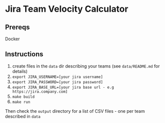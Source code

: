 # Jira Team Velocity Calculator

## Prereqs

Docker

## Instructions

1. create files in the `data` dir describing your teams (see `data/README.md`
   for details)
1. `export JIRA_USERNAME=[your jira username]`
1. `export JIRA_PASSWORD=[your jira password]`
1. `export JIRA_BASE_URL=[your jira base url - e.g https://jira.company.com]`
1. `make build`
1. `make run`

Then check the `output` directory for a list of CSV files - one per team
described in `data`
